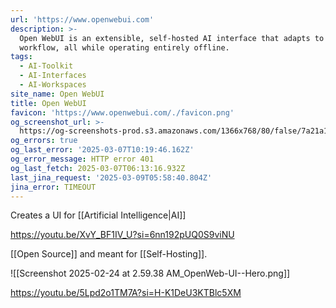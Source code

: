 ```yaml
---
url: 'https://www.openwebui.com'
description: >-
  Open WebUI is an extensible, self-hosted AI interface that adapts to your
  workflow, all while operating entirely offline.
tags:
  - AI-Toolkit
  - AI-Interfaces
  - AI-Workspaces
site_name: Open WebUI
title: Open WebUI
favicon: 'https://www.openwebui.com/./favicon.png'
og_screenshot_url: >-
  https://og-screenshots-prod.s3.amazonaws.com/1366x768/80/false/7a21a1eab0163b92630bb1dec4d0a75059952c9aaf66e3cd0b14ac0d5640742b.jpeg
og_errors: true
og_last_error: '2025-03-07T10:19:46.162Z'
og_error_message: HTTP error 401
og_last_fetch: 2025-03-07T06:13:16.932Z
last_jina_request: '2025-03-09T05:58:40.804Z'
jina_error: TIMEOUT
---
```


Creates a UI for [[Artificial Intelligence|AI]]

https://youtu.be/XvY_BF1IV_U?si=6nn192pUQ0S9viNU

[[Open Source]] and meant for [[Self-Hosting]]. 

![[Screenshot 2025-02-24 at 2.59.38 AM_OpenWeb-UI--Hero.png]]

https://youtu.be/5Lpd2o1TM7A?si=H-K1DeU3KTBlc5XM
